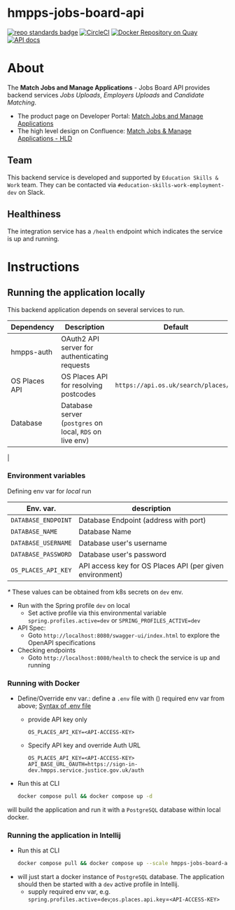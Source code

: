 # hmpps-jobs-board-api
[![repo standards badge](https://img.shields.io/badge/dynamic/json?color=blue&style=flat&logo=github&label=MoJ%20Compliant&query=%24.result&url=https%3A%2F%2Foperations-engineering-reports.cloud-platform.service.justice.gov.uk%2Fapi%2Fv1%2Fcompliant_public_repositories%2Fhmpps-jobs-board-api)](https://operations-engineering-reports.cloud-platform.service.justice.gov.uk/public-github-repositories.html#hmpps-jobs-board-api "Link to report")
[![CircleCI](https://circleci.com/gh/ministryofjustice/hmpps-jobs-board-api/tree/main.svg?style=svg)](https://circleci.com/gh/ministryofjustice/hmpps-jobs-board-api)
[![Docker Repository on Quay](https://quay.io/repository/hmpps/hmpps-jobs-board-api/status "Docker Repository on Quay")](https://quay.io/repository/hmpps/hmpps-jobs-board-api)
[![API docs](https://img.shields.io/badge/API_docs_-view-85EA2D.svg?logo=swagger)](https://hmpps-jobs-board-api-dev.hmpps.service.justice.gov.uk/webjars/swagger-ui/index.html?configUrl=/v3/api-docs)

# About
The **Match Jobs and Manage Applications** - Jobs Board API provides backend services _Jobs Uploads_, _Employers Uploads_ and _Candidate Matching_.

* The product page on Developer Portal: [Match Jobs and Manage Applications](https://developer-portal.hmpps.service.justice.gov.uk/products/candidate-matching-1)
* The high level design on Confluence: [Match Jobs & Manage Applications - HLD](https://dsdmoj.atlassian.net/wiki/x/34NiJgE)

## Team
This backend service is developed and supported by `Education Skills & Work` team. They can be contacted via `#education-skills-work-employment-dev` on Slack.

## Healthiness
The integration service has a `/health` endpoint which indicates the service is up and running.

# Instructions

## Running the application locally
This backend application depends on several services to run.

| Dependency    | Description                                              | Default                              | Override Env Var                                                                  |
|---------------|----------------------------------------------------------|--------------------------------------|-----------------------------------------------------------------------------------|
| hmpps-auth    | OAuth2 API server for authenticating requests            |                                      | `API_BASE_URL_OAUTH`                                                              |
| OS Places API | OS Places API for resolving postcodes                    | `https://api.os.uk/search/places/v1` | `OS_PLACES_API_URL`                                                               |
| Database      | Database server (`postgres` on local, `RDS` on live env) |                                      | `DATABASE_NAME`, `DATABASE_ENDPOINT`, `DATABASE_USERNAME` and `DATABASE_PASSWORD` |
|

### Environment variables
Defining env var for *local* run

| Env. var.           | description                                              |
|---------------------|----------------------------------------------------------|
| `DATABASE_ENDPOINT` | Database Endpoint (address with port)                    |
| `DATABASE_NAME`     | Database Name                                            |
| `DATABASE_USERNAME` | Database user's username                                 |
| `DATABASE_PASSWORD` | Database user's password                                 |
| `OS_PLACES_API_KEY` | API access key for OS Places API (per given environment) |
_*_ These values can be obtained from k8s secrets on `dev` env.

* Run with the Spring profile `dev` on local
    * Set active profile via this environmental variable `spring.profiles.active=dev` or `SPRING_PROFILES_ACTIVE=dev`
* API Spec:
    * Goto `http://localhost:8080/swagger-ui/index.html` to explore the OpenAPI specifications
* Checking endpoints
    * Goto `http://localhost:8080/health` to check the service is up and running

### Running with Docker
* Define/Override env var.: define a `.env` file with () required env var from above; [Syntax of .env file](https://docs.docker.com/compose/how-tos/environment-variables/variable-interpolation/#env-file-syntax)

  * provide API key only
    ```
    OS_PLACES_API_KEY=<API-ACCESS-KEY>
    ```
  * Specify API key and override Auth URL 
    ```
    OS_PLACES_API_KEY=<API-ACCESS-KEY>
    API_BASE_URL_OAUTH=https://sign-in-dev.hmpps.service.justice.gov.uk/auth
    ```
* Run this at CLI
  ```bash
  docker compose pull && docker compose up -d
  ```

will build the application and run it with a `PostgreSQL` database within local docker.

### Running the application in Intellij
* Run this at CLI
  ```bash
  docker compose pull && docker compose up --scale hmpps-jobs-board-api=0 -d
  ```
* will just start a docker instance of `PostgreSQL` database. The application should then be started with a `dev` active profile
in Intellij. 
  * supply required env var, e.g. <br>
    `spring.profiles.active`=`dev`;`os.places.api.key`=`<API-ACCESS-KEY>`
